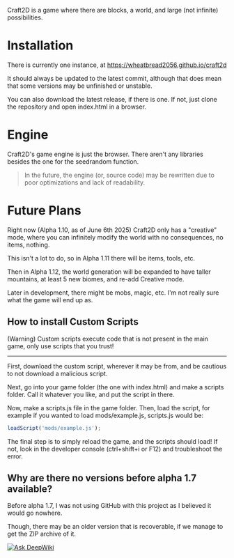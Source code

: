 Craft2D is a game where there are blocks, a world, and large (not infinite) possibilities.

# Installation
There is currently one instance, at https://wheatbread2056.github.io/craft2d

It should always be updated to the latest commit, although that does mean that some versions may be unfinished or unstable.

You can also download the latest release, if there is one. If not, just clone the repository and open index.html in a browser.

# Engine
Craft2D's game engine is just the browser. There aren't any libraries besides the one for the seedrandom function.

> In the future, the engine (or, source code) may be rewritten due to poor optimizations and lack of readability.

# Future Plans
Right now (Alpha 1.10, as of June 6th 2025) Craft2D only has a "creative" mode, where you can infinitely modify the world with no consequences, no items, nothing.

This isn't a lot to do, so in Alpha 1.11 there will be items, tools, etc.

Then in Alpha 1.12, the world generation will be expanded to have taller mountains, at least 5 new biomes, and re-add Creative mode.

Later in development, there might be mobs, magic, etc. I'm not really sure what the game will end up as.

## How to install Custom Scripts
(Warning) Custom scripts execute code that is not present in the main game, only use scripts that you trust!

---

First, download the custom script, wherever it may be from, and be cautious to not download a malicious script.

Next, go into your game folder (the one with index.html) and make a scripts folder. Call it whatever you like, and put the script in there.

Now, make a scripts.js file in the game folder. Then, load the script, for example if you wanted to load mods/example.js, scripts.js would be:

```js
loadScript('mods/example.js');
```

The final step is to simply reload the game, and the scripts should load! If not, look in the developer console (ctrl+shift+i or F12) and troubleshoot the error.

## Why are there no versions before alpha 1.7 available?
Before alpha 1.7, I was not using GitHub with this project as I believed it would go nowhere.

Though, there may be an older version that is recoverable, if we manage to get the ZIP archive of it.

[![Ask DeepWiki](https://deepwiki.com/badge.svg)](https://deepwiki.com/wheatbread2056/craft2d)